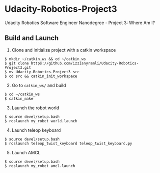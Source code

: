 # Udacity-Robotics-Project3
Udacity Robotics Software Engineer Nanodegree - Project 3: Where Am I?


## Build and Launch

1. Clone and initialize project with a catkin workspace
```
$ mkdir ~/catkin_ws && cd ~/catkin_ws
$ git clone https://github.com/izzianyramli/Udacity-Robotics-Project3.git
$ mv Udacity-Robotics-Project3 src
$ cd src && catkin_init_workspace
```

2. Go to `catkin_ws/` and build
```
$ cd ~/catkin_ws
$ catkin_make
```

3. Launch the robot world
```
$ source devel/setup.bash
$ roslaunch my_robot world.launch
```

4. Launch teleop keyboard
```
$ source devel/setup.bash
$ roslaunch teleop_twist_keyboard teleop_twist_keyboard.py
```

5. Launch AMCL
```
$ source devel/setup.bash
$ roslaunch my_robot amcl.launch
```
